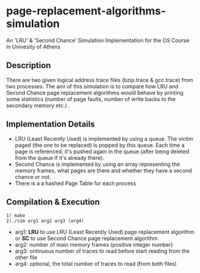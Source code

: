 # page-replacement-algorithms-simulation
An 'LRU' &amp; 'Second Chance' Simulation Implementation for the OS Course in Univesity of Athens

## Description
There are  two given logical address trace files (bzip.trace & gcc.trace) from two processes. The aim of this simulation is to compare how LRU and Second Chance page replacement algorithms would behave by printing some statistics (number of page faults, number of write backs to the secondary memory etc.) .

## Implementation Details
- LRU (Least Recently Used) is implemented by using a queue. The victim paged (the one to be replaced) is popped by this queue. Each time a page is referenced, it's pushed again in the queue (after being deleted from the queue if it's already there).
- Second Chance is implemented by using an array representing the memory frames, what pages are there and whether they have a second chance or not.
- There is a a hashed Page Table for each process

## Compilation & Execution
```
1) make
2)./sim arg1 arg2 arg3 (arg4)
```
- arg1: **LRU** to use LRU (Least Recently Used) page replacement algorithm or **SC** to use Second Chance page replacement algorithm
- arg2: number of main memory frames (positive integer number)
- arg3: ontinuous number of traces to read before start reading from the other file
- arg4: optional, the total number of traces to read (from both files)
